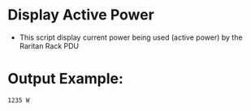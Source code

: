 # Display Active Power
- This script display current power being used (active power) by the Raritan Rack PDU
# Output Example:
```
1235 W
```
